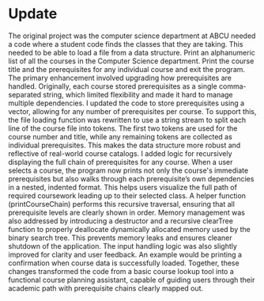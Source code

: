 # Update
The original project was the computer science department at ABCU needed a code where a student code finds the classes that they are taking. This needed to be able to load a file from a data structure. Print an alphanumeric list of all the courses in the Computer Science department. Print the course title and the prerequisites for any individual course and exit the program.
The primary enhancement involved upgrading how prerequisites are handled. Originally, each course stored prerequisites as a single comma-separated string, which limited flexibility and made it hard to manage multiple dependencies. I updated the code to store prerequisites using a vector<string>, allowing for any number of prerequisites per course. To support this, the file loading function was rewritten to use a string stream to split each line of the course file into tokens. The first two tokens are used for the course number and title, while any remaining tokens are collected as individual prerequisites. This makes the data structure more robust and reflective of real-world course catalogs.
 I added logic for recursively displaying the full chain of prerequisites for any course. When a user selects a course, the program now prints not only the course's immediate prerequisites but also walks through each prerequisite’s own dependencies in a nested, indented format. This helps users visualize the full path of required coursework leading up to their selected class. A helper function (printCourseChain) performs this recursive traversal, ensuring that all prerequisite levels are clearly shown in order.
Memory management was also addressed by introducing a destructor and a recursive clearTree function to properly deallocate dynamically allocated memory used by the binary search tree. This prevents memory leaks and ensures cleaner shutdown of the application. The input handling logic was also slightly improved for clarity and user feedback. An example would be printing a confirmation when course data is successfully loaded.
Together, these changes transformed the code from a basic course lookup tool into a functional course planning assistant, capable of guiding users through their academic path with prerequisite chains clearly mapped out.


